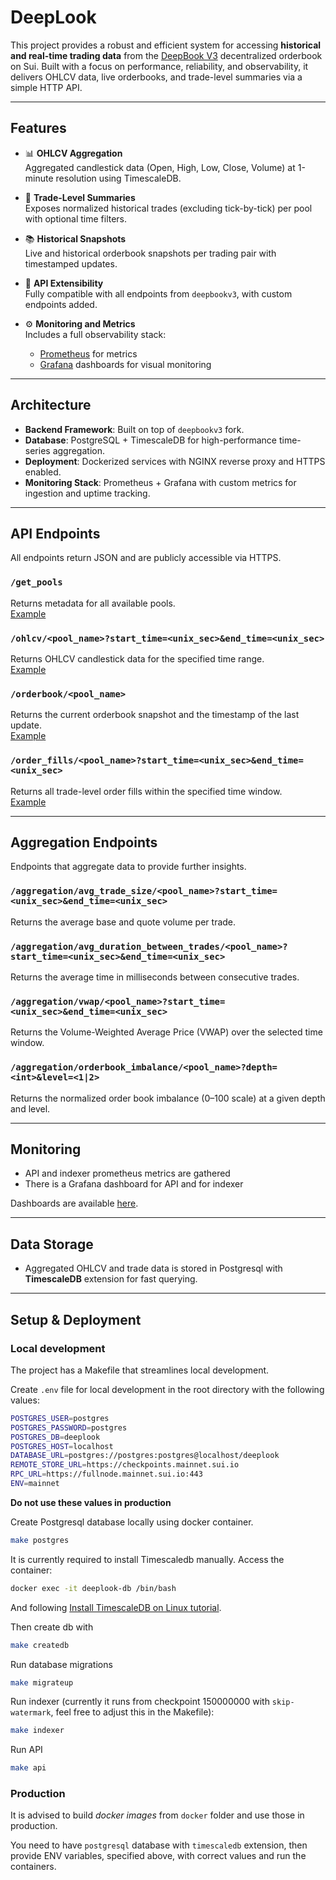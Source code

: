 # DeepLook

This project provides a robust and efficient system for accessing **historical and real-time trading data** from the [DeepBook V3](https://github.com/MystenLabs/deepbookv3) decentralized orderbook on Sui. Built with a focus on performance, reliability, and observability, it delivers OHLCV data, live orderbooks, and trade-level summaries via a simple HTTP API.

---

## Features

- 📊 **OHLCV Aggregation**  
  Aggregated candlestick data (Open, High, Low, Close, Volume) at 1-minute resolution using TimescaleDB.

- 🧾 **Trade-Level Summaries**  
  Exposes normalized historical trades (excluding tick-by-tick) per pool with optional time filters.

- 📚 **Historical Snapshots**  
  Live and historical orderbook snapshots per trading pair with timestamped updates.

- 🧩 **API Extensibility**  
  Fully compatible with all endpoints from `deepbookv3`, with custom endpoints added.

- ⚙️ **Monitoring and Metrics**  
  Includes a full observability stack:
  - [Prometheus](https://prometheus.io/) for metrics
  - [Grafana](https://grafana.com/) dashboards for visual monitoring

---

## Architecture

- **Backend Framework**: Built on top of `deepbookv3` fork.
- **Database**: PostgreSQL + TimescaleDB for high-performance time-series aggregation.
- **Deployment**: Dockerized services with NGINX reverse proxy and HTTPS enabled.
- **Monitoring Stack**: Prometheus + Grafana with custom metrics for ingestion and uptime tracking.

---

## API Endpoints

All endpoints return JSON and are publicly accessible via HTTPS.

### `/get_pools`
Returns metadata for all available pools.  
[Example](https://api.sui.carmine.finance/get_pools)

### `/ohlcv/<pool_name>?start_time=<unix_sec>&end_time=<unix_sec>`
Returns OHLCV candlestick data for the specified time range.  
[Example](https://api.sui.carmine.finance/ohlcv/XBTC_USDC?start_time=1750370400&end_time=1750888800)

### `/orderbook/<pool_name>`
Returns the current orderbook snapshot and the timestamp of the last update.  
[Example](https://api.sui.carmine.finance/orderbook/TYPUS_SUI)

### `/order_fills/<pool_name>?start_time=<unix_sec>&end_time=<unix_sec>`
Returns all trade-level order fills within the specified time window.  
[Example](https://api.sui.carmine.finance/order_fills/SUI_USDC?start_time=1750866244&end_time=1750886244)

---

## Aggregation Endpoints

Endpoints that aggregate data to provide further insights.

### `/aggregation/avg_trade_size/<pool_name>?start_time=<unix_sec>&end_time=<unix_sec>`
Returns the average base and quote volume per trade.  
<!-- [Example](https://api.sui.carmine.finance/aggregation/avg_trade_size/SUI_USDC?start_time=1750866244&end_time=1750886244) -->

### `/aggregation/avg_duration_between_trades/<pool_name>?start_time=<unix_sec>&end_time=<unix_sec>`
Returns the average time in milliseconds between consecutive trades.  
<!-- [Example](https://api.sui.carmine.finance/aggregation/avg_duration_between_trades/SUI_USDC?start_time=1750866244&end_time=1750886244) -->

### `/aggregation/vwap/<pool_name>?start_time=<unix_sec>&end_time=<unix_sec>`
Returns the Volume-Weighted Average Price (VWAP) over the selected time window.  
<!-- [Example](https://api.sui.carmine.finance/aggregation/vwap/SUI_USDC?start_time=1750866244&end_time=1750886244) -->

### `/aggregation/orderbook_imbalance/<pool_name>?depth=<int>&level=<1|2>`
Returns the normalized order book imbalance (0–100 scale) at a given depth and level.  
<!-- - `depth=0` uses the full book  
- `level=1` returns the top of book (best bid/ask)  
- `level=2` uses depth to define how many ticks to include   -->
<!-- [Example](https://api.sui.carmine.finance/aggregation/orderbook_imbalance/SUI_USDC?depth=100&level=2) -->

---

## Monitoring

- API and indexer prometheus metrics are gathered
- There is a Grafana dashboard for API and for indexer

Dashboards are available [here](http://deeplook.carmine.finance:3000/dashboards).

---

## Data Storage

- Aggregated OHLCV and trade data is stored in Postgresql with **TimescaleDB** extension for fast querying.

---

## Setup & Deployment

### Local development

The project has a Makefile that streamlines local development.

Create `.env` file for local development in the root directory with the following values:
```sh
POSTGRES_USER=postgres
POSTGRES_PASSWORD=postgres
POSTGRES_DB=deeplook
POSTGRES_HOST=localhost
DATABASE_URL=postgres://postgres:postgres@localhost/deeplook
REMOTE_STORE_URL=https://checkpoints.mainnet.sui.io
RPC_URL=https://fullnode.mainnet.sui.io:443
ENV=mainnet
```
**Do not use these values in production**

Create Postgresql database locally using docker container.
```sh
make postgres
```
It is currently required to install Timescaledb manually. Access the container:
```sh
docker exec -it deeplook-db /bin/bash
```
And following [Install TimescaleDB on Linux tutorial](https://docs.tigerdata.com/self-hosted/latest/install/installation-linux/#install-timescaledb-on-linux).

Then create db with
```sh
make createdb
```

Run database migrations
```sh
make migrateup
```

Run indexer (currently it runs from checkpoint 150000000 with `skip-watermark`, feel free to adjust this in the Makefile):
```sh
make indexer
```

Run API
```sh
make api
```

### Production

It is advised to build *docker images* from `docker` folder and use those in production.

You need to have `postgresql` database with `timescaledb` extension, then provide ENV variables, specified above, with correct values and run the containers.
